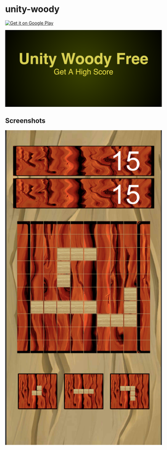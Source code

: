 # unity-woody
<a href='https://play.google.com/store/apps/details?id=com.Arndt.unitywoody&pcampaignid=pcampaignidMKT-Other-global-all-co-prtnr-py-PartBadge-Mar2515-1'>
  <img alt='Get it on Google Play' src='https://play.google.com/intl/en_us/badges/static/images/badges/en_badge_web_generic.png' height="80"/>
</a>

![Alt text](/PlayStoreImages/Unity%20Woody%20Free-feature-graphic.png?raw=true "Optional Title")


## Screenshots

![Alt text](/PlayStoreImages/Webp.net-resizeimage%20(1).png?raw=true "Screen Shot")

